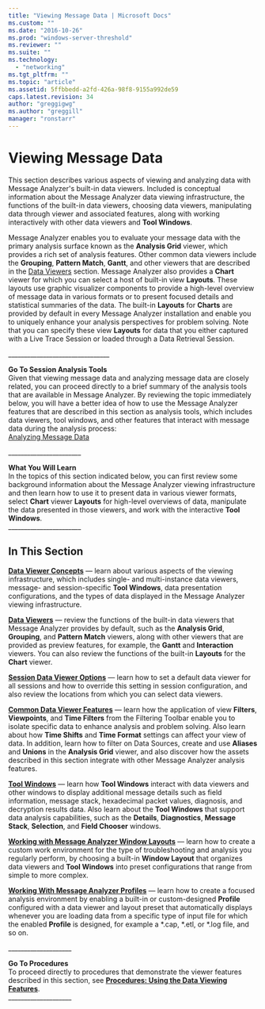 ```yaml
---
title: "Viewing Message Data | Microsoft Docs"
ms.custom: ""
ms.date: "2016-10-26"
ms.prod: "windows-server-threshold"
ms.reviewer: ""
ms.suite: ""
ms.technology: 
  - "networking"
ms.tgt_pltfrm: ""
ms.topic: "article"
ms.assetid: 5ffbbedd-a2fd-426a-98f8-9155a992de59
caps.latest.revision: 34
author: "greggigwg"
ms.author: "greggill"
manager: "ronstarr"
---
```

# Viewing Message Data
This section describes various aspects of viewing and analyzing data with Message Analyzer's built-in data viewers. Included is conceptual information about the Message Analyzer data viewing infrastructure, the functions of the built-in data viewers, choosing data viewers, manipulating data through viewer and associated features, along with working interactively with other data viewers and **Tool Windows**.  
  
 Message Analyzer enables you to evaluate your message data with the primary analysis surface known as the **Analysis Grid** viewer, which provides a rich set of analysis features. Other common data viewers include the **Grouping**, **Pattern Match**,  **Gantt**, and other viewers that are described in the [Data Viewers](data-viewers.md) section. Message Analyzer also provides a **Chart** viewer for which you can select a host of built-in view **Layouts**. These layouts use graphic visualizer components to provide a high-level overview of message data  in various  formats or to  present focused details and statistical summaries of the data. The built-in **Layouts** for **Charts** are provided by default in every Message Analyzer installation and enable you to uniquely enhance your analysis perspectives for problem solving. Note that you can specify these view **Layouts** for data that you either captured with a Live Trace Session or loaded through a Data Retrieval Session.  
  
 _______________________________\_  
  
 **Go To Session Analysis Tools**   
Given that viewing message data and analyzing message data are closely related, you can proceed directly to a brief summary of the analysis tools that are available in Message Analyzer. By reviewing the topic immediately below, you will have a better idea of how to use the Message Analyzer  features that are described in this section as analysis tools, which includes data viewers, tool windows, and other features that interact with message data during the analysis process:   
[Analyzing Message Data](analyzing-message-data.md)  
  
 ______________________\_  
  
 **What You Will Learn**   
In the topics of this section indicated below, you can first review some background information about the Message Analyzer viewing infrastructure and then learn how to use it to present data in various viewer formats, select **Chart** viewer **Layouts** for high-level overviews of data, manipulate the data presented in those viewers, and work with the interactive **Tool Windows**.   
______________________\_  
  
## In This Section  
 **[Data Viewer Concepts](data-viewer-concepts.md)**  — learn about various aspects of the viewing infrastructure, which includes single- and multi-instance data viewers, message- and session-specific **Tool Windows**, data presentation configurations, and the types of data displayed in the Message Analyzer viewing infrastructure.  
  
 **[Data Viewers](data-viewers.md)**  — review the functions of the built-in data viewers that Message Analyzer provides by default, such as the **Analysis Grid**, **Grouping**, and **Pattern Match** viewers, along with   other viewers that are provided as preview features, for example, the **Gantt** and **Interaction** viewers. You can also review the functions of the built-in  **Layouts** for the **Chart** viewer.  
  
 **[Session Data Viewer Options](session-data-viewer-options.md)**  — learn how to set a default data viewer for all sessions and how to override this setting in session configuration, and also review the locations from which you can select data viewers.  
  
 **[Common Data Viewer Features](common-data-viewer-features.md)**  — learn how the application of view **Filters**, **Viewpoints**, and **Time Filters** from the Filtering Toolbar enable you to isolate specific data to enhance analysis and problem solving. Also learn about how **Time Shifts** and **Time Format** settings can affect your view of data. In addition, learn how to filter on Data Sources, create and use **Aliases** and **Unions** in the **Analysis Grid** viewer,  and also discover how the assets described in this section integrate with other Message Analyzer analysis features.  
  
 **[Tool Windows](tool-windows.md)**  — learn how **Tool Windows** interact with data viewers and other windows to display additional message details such as field information, message stack, hexadecimal packet values, diagnosis, and decryption results data. Also learn about the **Tool Windows** that support data analysis capabilities, such as the **Details**, **Diagnostics**, **Message Stack**, **Selection**, and **Field Chooser** windows.  
  
 **[Working with Message Analyzer Window Layouts](working-with-message-analyzer-window-layouts.md)**  — learn how to create a custom work environment for the type of troubleshooting and analysis you regularly perform, by choosing a built-in **Window Layout** that organizes data viewers and **Tool Windows** into preset configurations that range from simple to more complex.  
  
 **[Working With Message Analyzer Profiles](working-with-message-analyzer-profiles.md)**  — learn how to  create  a focused analysis environment by enabling a  built-in or custom-designed **Profile** configured with a data viewer and layout preset that automatically displays whenever you are loading data from a specific type of input file for which  the enabled **Profile** is designed, for example a *.cap, \*.etl, or \*.log file, and so on.  
  
 ___________________\_  
  
 **Go To Procedures**   
To proceed directly to procedures that demonstrate the viewer features described in this section, see **[Procedures: Using the Data Viewing Features](procedures-using-the-data-viewing-features.md)**.   
___________________\_